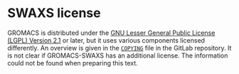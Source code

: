 # SWAXS license

GROMACS is distributed under the 
[GNU Lesser General Public License (LGPL) Version 2.1](https://www.gnu.org/licenses/old-licenses/lgpl-2.1.html)
or later, but it uses various components licensed differently.
An overview is given in the
[`COPYING`](https://gitlab.com/cbjh/gromacs-swaxs/-/blob/release-2021.swaxs/COPYING?ref_type=heads)
file in the GitLab repository. It is not clear if GROMACS-SWAXS has an additional license.
The information could not be found when preparing this text.
